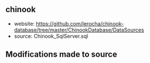 ## chinook 

- website: https://github.com/lerocha/chinook-database/tree/master/ChinookDatabase/DataSources
- source: Chinook_SqlServer.sql

## Modifications made to source
